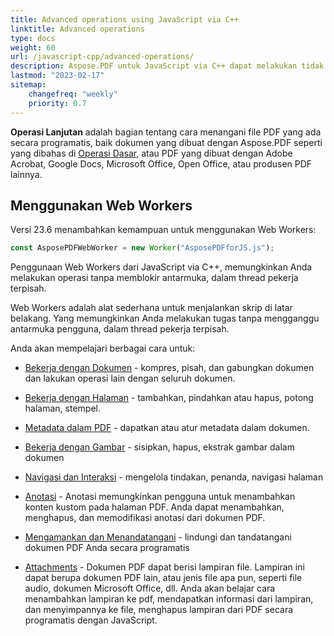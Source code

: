 ```yaml
---
title: Advanced operations using JavaScript via C++
linktitle: Advanced operations
type: docs
weight: 60
url: /javascript-cpp/advanced-operations/
description: Aspose.PDF untuk JavaScript via C++ dapat melakukan tidak hanya tugas sederhana dan mudah tetapi juga mengatasi tujuan yang lebih kompleks. Periksa bagian berikutnya untuk pengguna dan pengembang lanjutan.
lastmod: "2023-02-17"
sitemap:
    changefreq: "weekly"
    priority: 0.7
---
```


**Operasi Lanjutan** adalah bagian tentang cara menangani file PDF yang ada secara programatis, baik dokumen yang dibuat dengan Aspose.PDF seperti yang dibahas di [Operasi Dasar](/pdf/javascript-cpp/basic-operations/), atau PDF yang dibuat dengan Adobe Acrobat, Google Docs, Microsoft Office, Open Office, atau produsen PDF lainnya.

## Menggunakan Web Workers

Versi 23.6 menambahkan kemampuan untuk menggunakan Web Workers:

```js
const AsposePDFWebWorker = new Worker("AsposePDFforJS.js");
```

Penggunaan Web Workers dari JavaScript via C++, memungkinkan Anda melakukan operasi tanpa memblokir antarmuka, dalam thread pekerja terpisah.

Web Workers adalah alat sederhana untuk menjalankan skrip di latar belakang. Yang memungkinkan Anda melakukan tugas tanpa mengganggu antarmuka pengguna, dalam thread pekerja terpisah.

Anda akan mempelajari berbagai cara untuk:

- [Bekerja dengan Dokumen](/pdf/javascript-cpp/working-with-documents/) - kompres, pisah, dan gabungkan dokumen dan lakukan operasi lain dengan seluruh dokumen.
- [Bekerja dengan Halaman](/pdf/javascript-cpp/working-with-pages/) - tambahkan, pindahkan atau hapus, potong halaman, stempel.
- [Metadata dalam PDF](/pdf/javascript-cpp/pdf-file-metadata/) - dapatkan atau atur metadata dalam dokumen.
- [Bekerja dengan Gambar](/pdf/javascript-cpp/working-with-images/) - sisipkan, hapus, ekstrak gambar dalam dokumen
- [Navigasi dan Interaksi](/pdf/javascript-cpp/navigation-and-interaction/) - mengelola tindakan, penanda, navigasi halaman
- [Anotasi](/pdf/javascript-cpp/annotations/) - Anotasi memungkinkan pengguna untuk menambahkan konten kustom pada halaman PDF. Anda dapat menambahkan, menghapus, dan memodifikasi anotasi dari dokumen PDF.

- [Mengamankan dan Menandatangani](/pdf/javascript-cpp/securing-and-signing/) - lindungi dan tandatangani dokumen PDF Anda secara programatis
- [Attachments](/pdf/javascript-cpp/attachments/) - Dokumen PDF dapat berisi lampiran file. Lampiran ini dapat berupa dokumen PDF lain, atau jenis file apa pun, seperti file audio, dokumen Microsoft Office, dll. Anda akan belajar cara menambahkan lampiran ke pdf, mendapatkan informasi dari lampiran, dan menyimpannya ke file, menghapus lampiran dari PDF secara programatis dengan JavaScript.